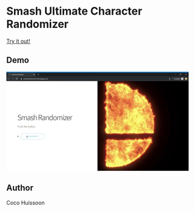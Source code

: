 # Smash Ultimate Character Randomizer

[Try it out!](https://smashrandomizer.herokuapp.com/)

## Demo

![demo](demo.gif)

## Author

Coco Huissoon
